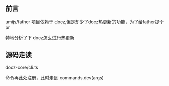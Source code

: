 
## 前言

umijs/father 项目依赖于 docz,但是却少了docz热更新的功能，为了给father提个pr

特地分析了下 docz怎么进行热更新

## 源码走读

docz-core/cli.ts

命令再此处注册，此时走到 commands.dev(args)

